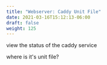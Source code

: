 ```yaml
---
title: "Webserver: Caddy Unit File"
date: 2021-03-16T15:12:13-06:00
draft: false
weight: 125
---
```


view the status of the caddy service

where is it's unit file?